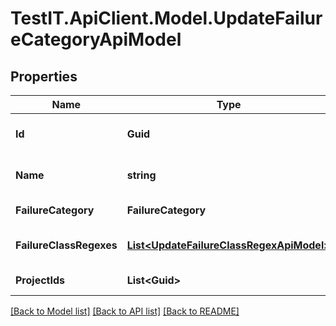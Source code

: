 # TestIT.ApiClient.Model.UpdateFailureCategoryApiModel

## Properties

Name | Type | Description | Notes
------------ | ------------- | ------------- | -------------
**Id** | **Guid** | Failure category identifier | 
**Name** | **string** | Failure category name | 
**FailureCategory** | **FailureCategory** | Category type | 
**FailureClassRegexes** | [**List&lt;UpdateFailureClassRegexApiModel&gt;**](UpdateFailureClassRegexApiModel.md) | Failure category regexes | [optional] 
**ProjectIds** | **List&lt;Guid&gt;** | Projects identifiers | [optional] 

[[Back to Model list]](../README.md#documentation-for-models) [[Back to API list]](../README.md#documentation-for-api-endpoints) [[Back to README]](../README.md)

